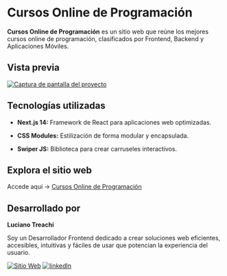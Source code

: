# Cursos Online de Programación

**Cursos Online de Programación** es un sitio web que reúne los mejores cursos online de programación, clasificados por Frontend, Backend y Aplicaciones Móviles.

## Vista previa

[![Captura de pantalla del proyecto](https://i.postimg.cc/Wp0KrpCc/preview.png)](https://postimg.cc/Lh6NFSmx)

## Tecnologías utilizadas

- **Next.js 14:** Framework de React para aplicaciones web optimizadas.

- **CSS Modules:** Estilización de forma modular y encapsulada.

- **Swiper JS:** Biblioteca para crear carruseles interactivos.

## Explora el sitio web

Accede aquí → [Cursos Online de Programación](https://cursosonlinedeprogramacion.vercel.app/)

## Desarrollado por

**Luciano Treachi**

Soy un Desarrollador Frontend dedicado a crear soluciones web eficientes, accesibles, intuitivas y fáciles de usar que potencian la experiencia del usuario.

[![Sitio Web](https://img.shields.io/badge/Sitio_Web-black?style=for-the-badge&logoColor=white)](https://lucianotreachi.website/)
[![linkedIn](https://img.shields.io/badge/LinkedIn-0077B5?style=for-the-badge&logoColor=white)](https://www.linkedin.com/in/luciano-treachi/)
